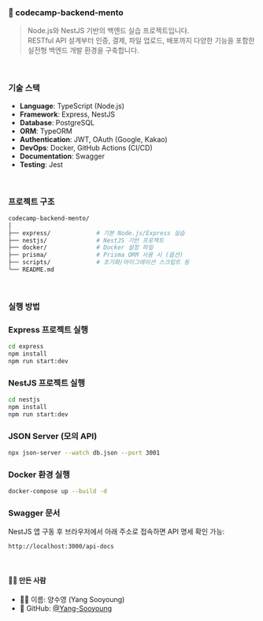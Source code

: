 ### 🧰 codecamp-backend-mento

>Node.js와 NestJS 기반의 백엔드 실습 프로젝트입니다.  
>RESTful API 설계부터 인증, 결제, 파일 업로드, 배포까지 다양한 기능을 포함한 실전형 백엔드 개발 환경을 구축합니다.

</br>

### 기술 스택

- **Language**: TypeScript (Node.js)
- **Framework**: Express, NestJS
- **Database**: PostgreSQL
- **ORM**: TypeORM
- **Authentication**: JWT, OAuth (Google, Kakao)
- **DevOps**: Docker, GitHub Actions (CI/CD)
- **Documentation**: Swagger
- **Testing**: Jest

</br>

### 프로젝트 구조

```bash
codecamp-backend-mento/
│
├── express/             # 기본 Node.js/Express 실습
├── nestjs/              # NestJS 기반 프로젝트
├── docker/              # Docker 설정 파일
├── prisma/              # Prisma ORM 사용 시 (옵션)
├── scripts/             # 초기화/마이그레이션 스크립트 등
└── README.md
````

</br>

### 실행 방법

### Express 프로젝트 실행

```bash
cd express
npm install
npm run start:dev
```

### NestJS 프로젝트 실행

```bash
cd nestjs
npm install
npm run start:dev
```

### JSON Server (모의 API)

```bash
npx json-server --watch db.json --port 3001
```

### Docker 환경 실행

```bash
docker-compose up --build -d
```

### Swagger 문서

NestJS 앱 구동 후 브라우저에서 아래 주소로 접속하면 API 명세 확인 가능:

```
http://localhost:3000/api-docs
```

</br>

#### 🙋‍♀️ 만든 사람

- 👩‍💻 이름: 양수영 (Yang Sooyoung)
- 🔗 GitHub: [@Yang-Sooyoung](https://github.com/Yang-Sooyoung)

<br/>

